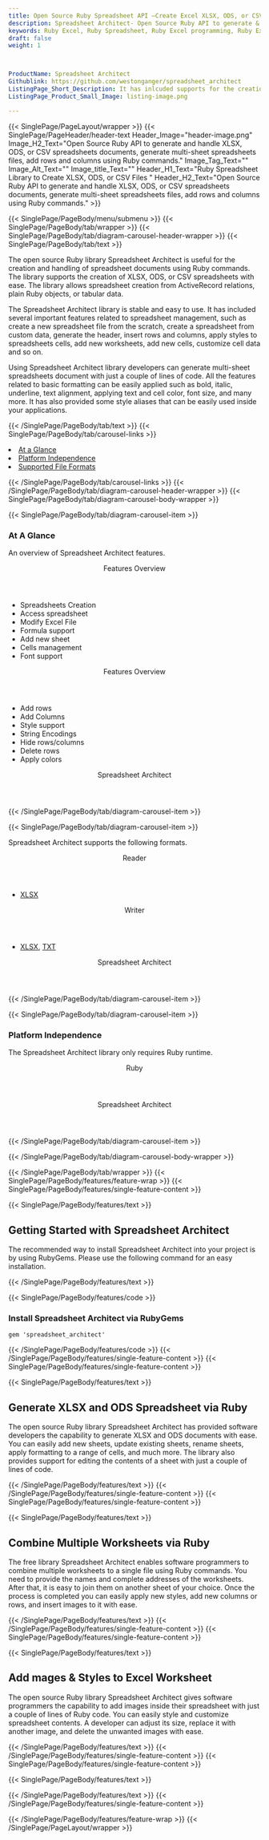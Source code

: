 ```yaml
---
title: Open Source Ruby Spreadsheet API –Create Excel XLSX, ODS, or CSV Files
description: Spreadsheet Architect- Open Source Ruby API to generate & handle XLSX, ODS, or CSV spreadsheets documents, generate multi-sheet spreadsheets files & add rows.
keywords: Ruby Excel, Ruby Spreadsheet, Ruby Excel programming, Ruby Excel APIs, Ruby .xls, Ruby .xlsx, Ruby .xlsx API, Ruby .xls library, Ruby Excel library, create Excel Spreadsheet, add sheet to workbook, add cells to sheet, modify Excel documents, add chart to Excel files, Open Source Excel Library, Ruby .xlsx file format, Open Source Excel Library
draft: false
weight: 1



ProductName: Spreadsheet Architect
Githublink: https://github.com/westonganger/spreadsheet_architect
ListingPage_Short_Description: It has inlcuded supports for the creation and handling of XLSX, ODS, or CSV spreadsheets using Ruby library.
ListingPage_Product_Small_Image: listing-image.png 

---
```


{{< SinglePage/PageLayout/wrapper >}}
{{< SinglePage/PageHeader/header-text
Header_Image="header-image.png"
Image_H2_Text="Open Source Ruby API to generate and handle XLSX, ODS, or CSV spreadsheets documents, generate multi-sheet spreadsheets files, add rows and columns using Ruby commands."
Image_Tag_Text=""
Image_Alt_Text=""
Image_title_Text=""
Header_H1_Text="Ruby Spreadsheet Library to Create XLSX, ODS, or CSV Files "
Header_H2_Text="Open Source Ruby API to generate and handle XLSX, ODS, or CSV spreadsheets documents, generate multi-sheet spreadsheets files, add rows and columns using Ruby commands." >}}

{{< SinglePage/PageBody/menu/submenu >}}
{{< SinglePage/PageBody/tab/wrapper >}}
{{< SinglePage/PageBody/tab/diagram-carousel-header-wrapper >}}
{{< SinglePage/PageBody/tab/text >}}



<p>The open source Ruby library Spreadsheet Architect is useful for the creation and handling of spreadsheet documents using Ruby commands. The library supports the creation of XLSX, ODS, or CSV spreadsheets with ease. The library allows spreadsheet creation from ActiveRecord relations, plain Ruby objects, or tabular data.</p>
<p>The Spreadsheet Architect library is stable and easy to use. It has included several important features related to spreadsheet management, such as create a new spreadsheet file from the scratch, create a spreadsheet from custom data, generate the header, insert rows and columns, apply styles to spreadsheets cells, add new worksheets, add new cells, customize cell data and so on.</p>
<p>Using Spreadsheet Architect library developers can generate multi-sheet spreadsheets document with just a couple of lines of code. All the features related to basic formatting can be easily applied such as bold, italic, underline, text alignment, applying text and cell color, font size, and many more. It has also provided some style aliases that can be easily used inside your applications.</p>

{{< /SinglePage/PageBody/tab/text >}}
{{< SinglePage/PageBody/tab/carousel-links >}}

<li data-target="#diagramcarousel" data-slide-to="0"><a href="#">At a Glance</a></li>
<li data-target="#diagramcarousel" data-slide-to="2"><a href="#">Platform Independence</a></li>
<li data-target="#diagramcarousel" data-slide-to="1"><a class="activetab" href="#">Supported File Formats</a></li>


{{< /SinglePage/PageBody/tab/carousel-links >}}
{{< /SinglePage/PageBody/tab/diagram-carousel-header-wrapper >}}
{{< SinglePage/PageBody/tab/diagram-carousel-body-wrapper >}}

{{< SinglePage/PageBody/tab/diagram-carousel-item >}}
<h3>At A Glance</h3>
<p>An overview of Spreadsheet Architect features.</p>
<div class="diagram1 d1-poi">
<div class="d1-row">
<div class="d1-col d1-right"><header>Features Overview</header>
<ul>
<li>Spreadsheets Creation</li>
<li>Access spreadsheet</li>
<li>Modify Excel File</li>
<li>Formula support</li>
<li>Add new sheet</li>
<li>Cells management</li>
<li>Font support</li>
</ul>
</div>
<!--/left-->
<div class="d1-col d1-right"><header>Features Overview</header>
<ul>
<li>Add rows</li>
<li>Add Columns</li>
<li>Style support</li>
<li>String Encodings</li>
<li>Hide rows/columns</li>
<li>Delete rows</li>
<li>Apply colors</li>
</ul>
</div>
<!--/right--></div>
<!--/row-->
<div class="d1-logo" style="border: none;"><header>Spreadsheet Architect</header><footer><small></small></footer></div>
<!--/logo--></div>
<!--/diagram1-->
{{< /SinglePage/PageBody/tab/diagram-carousel-item >}}

{{< SinglePage/PageBody/tab/diagram-carousel-item >}}
<p>Spreadsheet Architect supports the following formats.</p>
<div class="diagram1 d2 d1-poi">
<div class="d1-row">
<div class="d1-col d1-left"><header><i class="fa fa-arrows-v"> </i> Reader</header>
<ul>
<li><a href="https://docs.fileformat.com/spreadsheet/xlsx/">XLSX</a></li>
</ul>
</div>
<!--/left-->
<div class="d1-col d1-right"><header><i class="fa fa-long-arrow-down"> </i> Writer</header>
<ul>
<li><a href="https://docs.fileformat.com/spreadsheet/xlsx/">XLSX</a>, <a href="https://docs.fileformat.com/word-processing/txt/">TXT</a></li>
</ul>
</div>
<!--/right--></div>
<!--/row-->
<div class="d1-logo" style="border: none;"><header>Spreadsheet Architect</header><footer><small></small></footer></div>
<!--/logo--></div>
<!--/diagram2-->
{{< /SinglePage/PageBody/tab/diagram-carousel-item >}}

{{< SinglePage/PageBody/tab/diagram-carousel-item >}}
<h3>Platform Independence</h3>
<p>The Spreadsheet Architect library only requires Ruby runtime.</p>
<div class="diagram1 d1-poi">
<div class="d1-row">
<div class="d1-col d1-left"><header><i class="fa fa-cubes"> </i>Ruby</header></div>
<!--/left-->
<div class="d1-col d1-right"> </div>
<!--/right--></div>
<!--/row-->
<div class="d1-logo" style="border: none;"><header>Spreadsheet Architect</header><footer><small></small></footer></div>
<!--/logo--></div>
<!--/diagram2 -->
{{< /SinglePage/PageBody/tab/diagram-carousel-item >}}

{{< /SinglePage/PageBody/tab/diagram-carousel-body-wrapper >}}

{{< /SinglePage/PageBody/tab/wrapper >}}
{{< SinglePage/PageBody/features/feature-wrap >}}
{{< SinglePage/PageBody/features/single-feature-content >}}

{{< SinglePage/PageBody/features/text >}}
<h2 class="h2title">Getting Started with Spreadsheet Architect</h2>
<p>The recommended way to install Spreadsheet Architect into your project is by using RubyGems. Please use the following command for an easy installation.</p>
{{< /SinglePage/PageBody/features/text >}}

{{< SinglePage/PageBody/features/code >}}
<h3>Install Spreadsheet Architect via RubyGems</h3>
<pre><code class="html">gem 'spreadsheet_architect' </code></pre>


{{< /SinglePage/PageBody/features/code >}}
{{< /SinglePage/PageBody/features/single-feature-content >}}
{{< SinglePage/PageBody/features/single-feature-content >}}

{{< SinglePage/PageBody/features/text >}}
<h2 class="h2title">Generate XLSX and ODS Spreadsheet via Ruby</h2>
<p>The open source Ruby library Spreadsheet Architect has provided software developers the capability to generate XLSX and ODS documents with ease. You can easily add new sheets, update existing sheets, rename sheets, apply formatting to a range of cells, and much more. The library also provides support for editing the contents of a sheet with just a couple of lines of code.</p>

{{< /SinglePage/PageBody/features/text >}}
{{< /SinglePage/PageBody/features/single-feature-content >}}
{{< SinglePage/PageBody/features/single-feature-content >}}

{{< SinglePage/PageBody/features/text >}}
<h2 class="h2title">Combine Multiple Worksheets via Ruby</h2>
<p>The free library Spreadsheet Architect enables software programmers to combine multiple worksheets to a single file using Ruby commands. You need to provide the names and complete addresses of the worksheets. After that, it is easy to join them on another sheet of your choice. Once the process is completed you can easily apply new styles, add new columns or rows, and insert images to it with ease.</p>

{{< /SinglePage/PageBody/features/text >}}
{{< /SinglePage/PageBody/features/single-feature-content >}}
{{< SinglePage/PageBody/features/single-feature-content >}}

{{< SinglePage/PageBody/features/text >}}
<h2 class="h2title">Add mages & Styles to Excel Worksheet</h2>
<p>The open source Ruby library Spreadsheet Architect gives software programmers the capability to add images inside their spreadsheet with just a couple of lines of Ruby code. You can easily style and customize spreadsheet contents. A developer can adjust its size, replace it with another image, and delete the unwanted images with ease.</p>

{{< /SinglePage/PageBody/features/text >}}
{{< /SinglePage/PageBody/features/single-feature-content >}}
{{< SinglePage/PageBody/features/single-feature-content >}}

{{< SinglePage/PageBody/features/text >}}
 
{{< /SinglePage/PageBody/features/text >}}
{{< /SinglePage/PageBody/features/single-feature-content >}}

{{< /SinglePage/PageBody/features/feature-wrap >}}
{{< /SinglePage/PageLayout/wrapper >}}